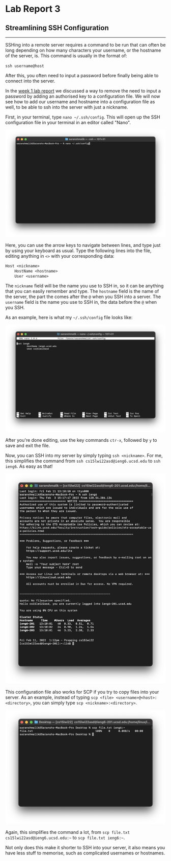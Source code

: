 # Lab Report 3

## Streamlining SSH Configuration
---

SSHing into a remote server requires a command to be run that can often be long depending on how many characters your username, or the hostname of the server, is. This command is usually in the format of:

`ssh username@host`

After this, you often need to input a password before finally being able to connect into the server. 

In the [week 1 lab report](lab-report-1-week-2) we discussed a way to remove the need to input a password by adding an authorised key to a configuration file. We will now see how to add our username and hostname into a configuration file as well, to be able to ssh into the server with just a nickname.

First, in your terminal, type `nano ~/.ssh/config`. This will open up the SSH configuration file in your terminal in an editor called "Nano".

![image](lab3image1.png)

Here, you can use the arrow keys to navigate between lines, and type just by using your keyboard as usual. Type the following lines into the file, editing anything in `<>` with your corresponding data:

```
Host <nickname>
    HostName <hostname>
    User <username>
```

The `nickname` field will be the name you use to SSH in, so it can be anything that you can easily remember and type. The `hostname` field is the name of the server, the part the comes after the `@` when you SSH into a server. The `username` field is the name you use to SSH in, the data before the `@` when you SSH.

As an example, here is what my `~/.ssh/config` file looks like:

![image](lab3image2.png)

After you're done editing, use the key commands `ctr-x`, followed by `y` to save and exit the file. 

Now, you can SSH into my server by simply typing `ssh <nickname>`. For me, this simplifies the command from `ssh cs15lwi22asd@ieng6.ucsd.edu` to `ssh ieng6`. As easy as that!

![image](lab3image3.png)

This configuration file also works for SCP if you try to copy files into your server. As an example, instead of typing `scp <file> <username>@<host>:<directory>`, you can simply type `scp <nickname>:<directory>`. 

![image](lab3image4.png)

Again, this simplifies the command a lot, from `scp file.txt cs15lwi22asd@ieng6.ucsd.edu:~` to `scp file.txt ieng6:~`.

Not only does this make it shorter to SSH into your server, it also means you have less stuff to memorise, such as complicated usernames or hostnames.
